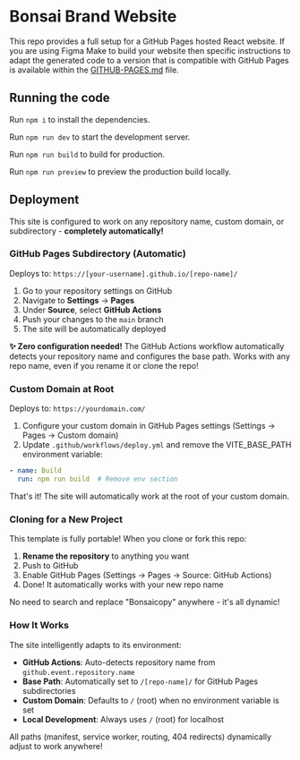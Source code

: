 
# Bonsai Brand Website

This repo provides a full setup for a GitHub Pages hosted React website. If you are using Figma Make to build your website then specific instructions to adapt the generated code to a version that is compatible with GitHub Pages is available within the [GITHUB-PAGES.md](GITHUB-PAGES.md) file.

## Running the code

Run `npm i` to install the dependencies.

Run `npm run dev` to start the development server.

Run `npm run build` to build for production.

Run `npm run preview` to preview the production build locally.

## Deployment

This site is configured to work on any repository name, custom domain, or subdirectory - **completely automatically!**

### GitHub Pages Subdirectory (Automatic)

Deploys to: `https://[your-username].github.io/[repo-name]/`

1. Go to your repository settings on GitHub
2. Navigate to **Settings** → **Pages**
3. Under **Source**, select **GitHub Actions**
4. Push your changes to the `main` branch
5. The site will be automatically deployed

**✨ Zero configuration needed!** The GitHub Actions workflow automatically detects your repository name and configures the base path. Works with any repo name, even if you rename it or clone the repo!

### Custom Domain at Root

Deploys to: `https://yourdomain.com/`

1. Configure your custom domain in GitHub Pages settings (Settings → Pages → Custom domain)
2. Update `.github/workflows/deploy.yml` and remove the VITE_BASE_PATH environment variable:
```yaml
- name: Build
  run: npm run build  # Remove env section
```

That's it! The site will automatically work at the root of your custom domain.

### Cloning for a New Project

This template is fully portable! When you clone or fork this repo:

1. **Rename the repository** to anything you want
2. Push to GitHub
3. Enable GitHub Pages (Settings → Pages → Source: GitHub Actions)
4. Done! It automatically works with your new repo name

No need to search and replace "Bonsaicopy" anywhere - it's all dynamic!

### How It Works

The site intelligently adapts to its environment:

- **GitHub Actions**: Auto-detects repository name from `github.event.repository.name`
- **Base Path**: Automatically set to `/[repo-name]/` for GitHub Pages subdirectories
- **Custom Domain**: Defaults to `/` (root) when no environment variable is set
- **Local Development**: Always uses `/` (root) for localhost

All paths (manifest, service worker, routing, 404 redirects) dynamically adjust to work anywhere!
  